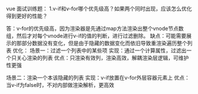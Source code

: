 vue 面试训练题：
1.v-if和v-for哪个优先级高？如果两个同时出现，应该怎么优化得到更好的性能？

答：v-for的优先级高，因为渲染器是先通过map方法渲染出整个vnode节点数组，然后才对每个vnode进行v-if的值的判断，进行过滤删除。
   缺点：可能需要展示的那部分数据没有变化，但是由于隐藏的数据变化而依旧导致重渲染遍历整个列表
   优化：
   场景一：过滤一个列表中的某些项
   实现：通过一个计算属性，过滤出一个只关心渲染的列表
   优点：只渲染有效列，渲染高效，解耦渲染层逻辑，可维护性更强

   场景二：渲染一个本该隐藏的列表
   实现：v-if放置在v-for外层容器元素上
   优点：当v-if为false时，不对内部做渲染解析，更高效
